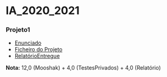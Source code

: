 # IA_2020_2021

### Projeto1
- [Enunciado](Projeto1/Enunciado)
- [Ficheiro do Projeto](Projeto1/ricochet_robots)
- [RelatórioEntregue](Projeto1/Relatório%20do%201º%20Projeto)

**Nota:** 12,0 (Mooshak) + 4,0 (TestesPrivados) + 4,0 (Relatório)

